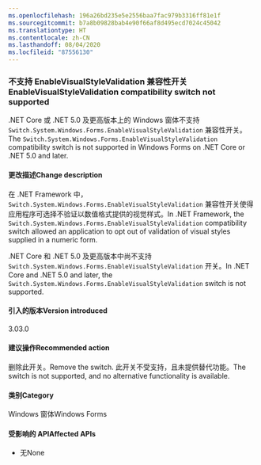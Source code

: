 ```yaml
---
ms.openlocfilehash: 196a26bd235e5e2556baa7fac979b3316ff81e1f
ms.sourcegitcommit: b7a8b09828bab4e90f66af8d495ecd7024c45042
ms.translationtype: HT
ms.contentlocale: zh-CN
ms.lasthandoff: 08/04/2020
ms.locfileid: "87556130"
---
```

### <a name="enablevisualstylevalidation-compatibility-switch-not-supported"></a><span data-ttu-id="de8d9-101">不支持 EnableVisualStyleValidation 兼容性开关</span><span class="sxs-lookup"><span data-stu-id="de8d9-101">EnableVisualStyleValidation compatibility switch not supported</span></span>

<span data-ttu-id="de8d9-102">.NET Core 或 .NET 5.0 及更高版本上的 Windows 窗体不支持 `Switch.System.Windows.Forms.EnableVisualStyleValidation` 兼容性开关。</span><span class="sxs-lookup"><span data-stu-id="de8d9-102">The `Switch.System.Windows.Forms.EnableVisualStyleValidation` compatibility switch is not supported in Windows Forms on .NET Core or .NET 5.0 and later.</span></span>

#### <a name="change-description"></a><span data-ttu-id="de8d9-103">更改描述</span><span class="sxs-lookup"><span data-stu-id="de8d9-103">Change description</span></span>

<span data-ttu-id="de8d9-104">在 .NET Framework 中，`Switch.System.Windows.Forms.EnableVisualStyleValidation` 兼容性开关使得应用程序可选择不验证以数值格式提供的视觉样式。</span><span class="sxs-lookup"><span data-stu-id="de8d9-104">In .NET Framework, the `Switch.System.Windows.Forms.EnableVisualStyleValidation` compatibility switch allowed an application to opt out of validation of visual styles supplied in a numeric form.</span></span>

<span data-ttu-id="de8d9-105">.NET Core 和 .NET 5.0 及更高版本中尚不支持 `Switch.System.Windows.Forms.EnableVisualStyleValidation` 开关。</span><span class="sxs-lookup"><span data-stu-id="de8d9-105">In .NET Core and .NET 5.0 and later, the `Switch.System.Windows.Forms.EnableVisualStyleValidation` switch is not supported.</span></span>

#### <a name="version-introduced"></a><span data-ttu-id="de8d9-106">引入的版本</span><span class="sxs-lookup"><span data-stu-id="de8d9-106">Version introduced</span></span>

<span data-ttu-id="de8d9-107">3.0</span><span class="sxs-lookup"><span data-stu-id="de8d9-107">3.0</span></span>

#### <a name="recommended-action"></a><span data-ttu-id="de8d9-108">建议操作</span><span class="sxs-lookup"><span data-stu-id="de8d9-108">Recommended action</span></span>

<span data-ttu-id="de8d9-109">删除此开关。</span><span class="sxs-lookup"><span data-stu-id="de8d9-109">Remove the switch.</span></span> <span data-ttu-id="de8d9-110">此开关不受支持，且未提供替代功能。</span><span class="sxs-lookup"><span data-stu-id="de8d9-110">The switch is not supported, and no alternative functionality is available.</span></span>

#### <a name="category"></a><span data-ttu-id="de8d9-111">类别</span><span class="sxs-lookup"><span data-stu-id="de8d9-111">Category</span></span>

<span data-ttu-id="de8d9-112">Windows 窗体</span><span class="sxs-lookup"><span data-stu-id="de8d9-112">Windows Forms</span></span>

#### <a name="affected-apis"></a><span data-ttu-id="de8d9-113">受影响的 API</span><span class="sxs-lookup"><span data-stu-id="de8d9-113">Affected APIs</span></span>

- <span data-ttu-id="de8d9-114">无</span><span class="sxs-lookup"><span data-stu-id="de8d9-114">None</span></span>

<!-- 

#### Affected APIs

- Not detectable via API analysis

-->
